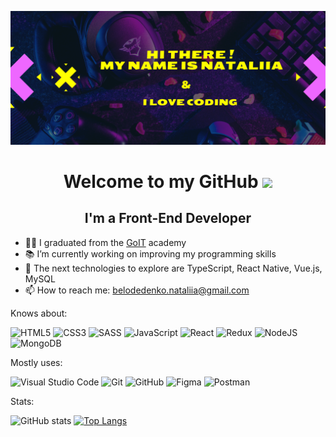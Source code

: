 ![](https://github.com/Cocokringle/Cocokringle/blob/main/headerGitHub.png)

<h1 align="center">Welcome to my GitHub <img src="https://github.com/blackcater/blackcater/raw/main/images/Hi.gif" height="32"/></h1>
<div><h2 align="center">I'm a Front-End Developer</h2>

- 👨‍🎓 I graduated from the <a href="https://goit.ua/?lang=uk">GoIT</a> academy
- 📚 I’m currently working on improving my programming skills
- 🤔 The next technologies to explore are TypeScript, React Native, Vue.js, MySQL
- 📫 How to reach me: belodedenko.nataliia@gmail.com </div>

<p>Knows about:</p>

![HTML5](https://img.shields.io/badge/html5-%23E34F26.svg?style=for-the-badge&logo=html5&logoColor=white) 
![CSS3](https://img.shields.io/badge/css3-%231572B6.svg?style=for-the-badge&logo=css3&logoColor=white) 
![SASS](https://img.shields.io/badge/SASS-hotpink.svg?style=for-the-badge&logo=SASS&logoColor=white) 
![JavaScript](https://img.shields.io/badge/javascript-%23323330.svg?style=for-the-badge&logo=javascript&logoColor=%23F7DF1E) 
![React](https://img.shields.io/badge/react-%2320232a.svg?style=for-the-badge&logo=react&logoColor=%2361DAFB) 
![Redux](https://img.shields.io/badge/redux-%23593d88.svg?style=for-the-badge&logo=redux&logoColor=white) 
![NodeJS](https://img.shields.io/badge/node.js-6DA55F?style=for-the-badge&logo=node.js&logoColor=white) 
![MongoDB](https://img.shields.io/badge/MongoDB-%234ea94b.svg?style=for-the-badge&logo=mongodb&logoColor=white)

<p>Mostly uses:</p>

![Visual Studio Code](https://img.shields.io/badge/Visual%20Studio%20Code-0078d7.svg?style=for-the-badge&logo=visual-studio-code&logoColor=white)
![Git](https://img.shields.io/badge/git-%23F05033.svg?style=for-the-badge&logo=git&logoColor=white)
![GitHub](https://img.shields.io/badge/github-%23121011.svg?style=for-the-badge&logo=github&logoColor=white)
![Figma](https://img.shields.io/badge/figma-%23F24E1E.svg?style=for-the-badge&logo=figma&logoColor=white)
![Postman](https://img.shields.io/badge/Postman-FF6C37?style=for-the-badge&logo=postman&logoColor=white)

<p>Stats:</p>

![GitHub stats](https://github-readme-stats.vercel.app/api?username=Cocokringle&show_icons=true&layout=compact&theme=cobalt)
[![Top Langs](https://github-readme-stats.vercel.app/api/top-langs/?username=Cocokringle&layout=compact&theme=cobalt)](https://github.com/anuraghazra/github-readme-stats)

